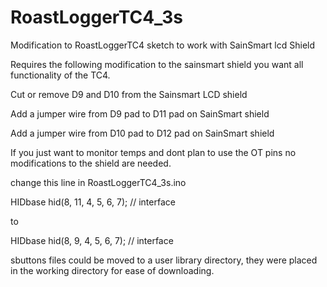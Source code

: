 RoastLoggerTC4_3s
=================

Modification to RoastLoggerTC4 sketch to work with SainSmart lcd Shield

Requires the following modification to the sainsmart shield
you want all functionality of the TC4.

Cut or remove D9 and D10 from the Sainsmart LCD shield

Add a jumper wire from D9 pad to D11 pad on SainSmart shield

Add a jumper wire from D10 pad to D12 pad on SainSmart shield


If you just want to monitor temps and dont plan to use the
OT pins no modifications to the shield are needed.

change this line in RoastLoggerTC4_3s.ino

HIDbase hid(8, 11, 4, 5, 6, 7); // interface

to

HIDbase hid(8, 9, 4, 5, 6, 7); // interface


sbuttons files could be moved to a user library directory, they were placed in the working directory
for ease of downloading.

